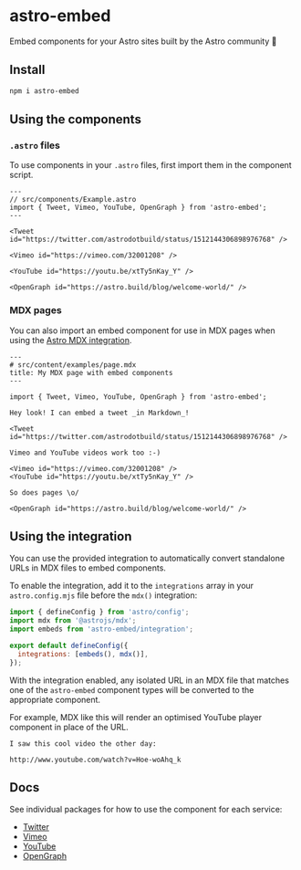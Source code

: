 # astro-embed

Embed components for your Astro sites built by the Astro community 🚀

## Install

```bash
npm i astro-embed
```

## Using the components

### `.astro` files

To use components in your `.astro` files, first import them in the component script.

```astro
---
// src/components/Example.astro
import { Tweet, Vimeo, YouTube, OpenGraph } from 'astro-embed';
---

<Tweet id="https://twitter.com/astrodotbuild/status/1512144306898976768" />

<Vimeo id="https://vimeo.com/32001208" />

<YouTube id="https://youtu.be/xtTy5nKay_Y" />

<OpenGraph id="https://astro.build/blog/welcome-world/" />
```

### MDX pages

You can also import an embed component for use in MDX pages when using the [Astro MDX integration](https://docs.astro.build/en/guides/integrations-guide/mdx/).

```mdx
---
# src/content/examples/page.mdx
title: My MDX page with embed components
---

import { Tweet, Vimeo, YouTube, OpenGraph } from 'astro-embed';

Hey look! I can embed a tweet _in Markdown_!

<Tweet id="https://twitter.com/astrodotbuild/status/1512144306898976768" />

Vimeo and YouTube videos work too :-)

<Vimeo id="https://vimeo.com/32001208" />
<YouTube id="https://youtu.be/xtTy5nKay_Y" />

So does pages \o/

<OpenGraph id="https://astro.build/blog/welcome-world/" />
```

## Using the integration

You can use the provided integration to automatically convert standalone URLs in MDX files to embed components.

To enable the integration, add it to the `integrations` array in your `astro.config.mjs` file before the `mdx()` integration:

```js
import { defineConfig } from 'astro/config';
import mdx from '@astrojs/mdx';
import embeds from 'astro-embed/integration';

export default defineConfig({
  integrations: [embeds(), mdx()],
});
```

With the integration enabled, any isolated URL in an MDX file that matches one of the `astro-embed` component types will be converted to the appropriate component.

For example, MDX like this will render an optimised YouTube player component in place of the URL.

```mdx
I saw this cool video the other day:

http://www.youtube.com/watch?v=Hoe-woAhq_k
```

## Docs

See individual packages for how to use the component for each service:

- [Twitter](https://github.com/delucis/astro-embed/tree/main/packages/astro-embed-twitter#readme)
- [Vimeo](https://github.com/delucis/astro-embed/tree/main/packages/astro-embed-vimeo#readme)
- [YouTube](https://github.com/delucis/astro-embed/tree/main/packages/astro-embed-youtube#readme)
- [OpenGraph](https://github.com/delucis/astro-embed/tree/main/packages/astro-embed-og#readme)
